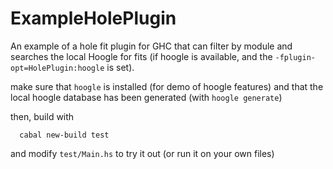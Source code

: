 ExampleHolePlugin
=================

An example of a hole fit plugin for GHC that can filter by module and 
searches the local Hoogle for fits (if hoogle is available, and the 
`-fplugin-opt=HolePlugin:hoogle` is set).

make sure that `hoogle` is installed (for demo of hoogle features)
and that the local hoogle database has been generated (with `hoogle generate`)

then, build with

```
  cabal new-build test
```

and modify `test/Main.hs` to try it out (or run it on your own files)
